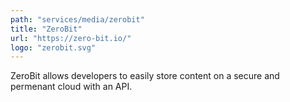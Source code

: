 ```yaml
---
path: "services/media/zerobit"
title: "ZeroBit"
url: "https://zero-bit.io/"
logo: "zerobit.svg"
---
```


ZeroBit allows developers to easily store content on a secure and permenant cloud with an API.
